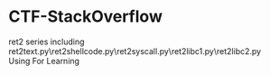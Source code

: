 # CTF-StackOverflow
ret2 series 
including ret2text.py\ret2shellcode.py\ret2syscall.py\ret2libc1.py\ret2libc2.py  
Using For Learning  
